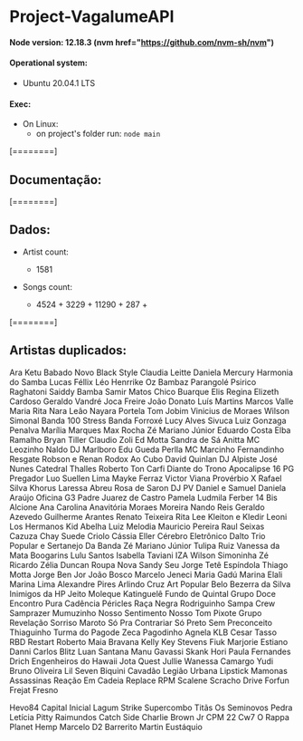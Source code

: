 # Project-VagalumeAPI

#### Node version: 12.18.3 (nvm href="https://github.com/nvm-sh/nvm")
#### Operational system:
* Ubuntu 20.04.1 LTS

#### Exec:
* On Linux:
	-  on project's folder run: ```node main```

[========]

## Documentação:

[========]

## Dados:
* Artist count:
	- 1581

* Songs count:
	- 4524 + 3229 + 11290 + 287 +  
	

[========]

## Artistas duplicados:

Ara Ketu
Babado Novo
Black Style
Claudia Leitte
Daniela Mercury
Harmonia do Samba
Lucas Féllix
Léo Henrrike
Oz Bambaz
Parangolé
Psirico
Raghatoni
Saiddy Bamba
Samir Matos
Chico Buarque
Elis Regina
Elizeth Cardoso
Geraldo Vandré
Joca Freire
João Donato
Luís Martins
Marcos Valle
Maria Rita
Nara Leão
Nayara Portela
Tom Jobim
Vinicius de Moraes
Wilson Simonal
Banda 100 Stress
Banda Forroxé
Lucy Alves
Sivuca
Luiz Gonzaga
Penalva
Marília Marques
Max Rocha
Zé Mariano Júnior
Eduardo Costa
Elba Ramalho
Bryan Tiller
Claudio Zoli
Ed Motta
Sandra de Sá
Anitta
MC Leozinho
Naldo
DJ Marlboro
Edu Gueda
Perlla
MC Marcinho
Fernandinho
Resgate
Robson e Renan
Rodox
Ao Cubo
David Quinlan
DJ Alpiste
José Nunes
Catedral
Thalles Roberto
Ton Carfi
Diante do Trono
Apocalipse 16
PG
Pregador Luo
Suellen Lima
Mayke Ferraz
Victor Viana
Provérbio X
Rafael Silva
Khorus
Laressa Abreu
Rosa de Saron
DJ PV
Daniel e Samuel
Daniela Araújo
Oficina G3
Padre Juarez de Castro
Pamela
Ludmila Ferber
14 Bis
Alcione
Ana Carolina
Anavitória
Moraes Moreira
Nando Reis
Geraldo Azevedo
Guilherme Arantes
Renato Teixeira
Rita Lee
Kleiton e Kledir
Leoni
Los Hermanos
Kid Abelha
Luiz Melodia
Mauricio Pereira
Raul Seixas
Cazuza
Chay Suede
Criolo
Cássia Eller
Cérebro Eletrônico
Dalto
Trio Popular e Sertanejo Da Banda Zé Mariano Júnior
Tulipa Ruiz
Vanessa da Mata
Boogarins
Lulu Santos
Isabella Taviani
IZA
Wilson Simoninha
Zé Ricardo
Zélia Duncan
Roupa Nova
Sandy
Seu Jorge
Tetê Espíndola
Thiago Motta
Jorge Ben Jor
João Bosco
Marcelo Jeneci
Maria Gadú
Marina Elali
Marina Lima
Alexandre Pires
Arlindo Cruz
Art Popular
Belo
Bezerra da Silva
Inimigos da HP
Jeito Moleque
Katinguelê
Fundo de Quintal
Grupo Doce Encontro
Pura Cadência
Péricles
Raça Negra
Rodriguinho
Sampa Crew
Samprazer
Mumuzinho
Nosso Sentimento
Nosso Tom
Pixote
Grupo Revelação
Sorriso Maroto
Só Pra Contrariar
Só Preto Sem Preconceito
Thiaguinho
Turma do Pagode
Zeca Pagodinho
Agnela
KLB
Cesar Tasso
RBD
Restart
Roberto Maia
Bravana
Kelly Key
Stevens
Fiuk
Marjorie Estiano
Danni Carlos
Blitz
Luan Santana
Manu Gavassi
Skank
Hori
Paula Fernandes
Drich
Engenheiros do Hawaii
Jota Quest
Jullie
Wanessa Camargo
Yudi
Bruno Oliveira
Lil Seven
Biquini Cavadão
Legião Urbana
Lipstick
Mamonas Assassinas
Reação Em Cadeia
Replace
RPM
Scalene
Scracho
Drive
Forfun
Frejat
Fresno


Hevo84
Capital Inicial
Lagum
Strike
Supercombo
Titãs
Os Seminovos
Pedra Letícia
Pitty
Raimundos
Catch Side
Charlie Brown Jr
CPM 22
Cw7
O Rappa
Planet Hemp
Marcelo D2
Barrerito
Martin Eustáquio

